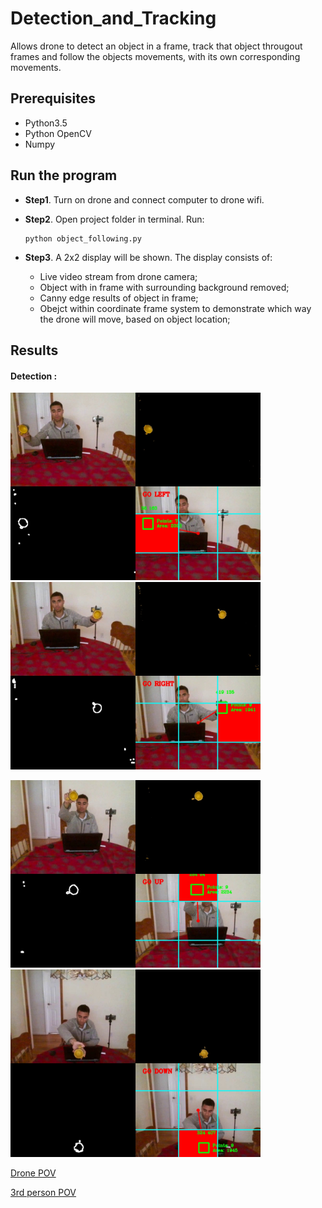 # Detection_and_Tracking

Allows drone to detect an object in a frame, track that object througout frames and follow the objects movements, with its own corresponding movements.

## Prerequisites

- Python3.5
- Python OpenCV
- Numpy 


## Run the program
- **Step1**. Turn on drone and connect computer to drone wifi.


- **Step2**. Open project folder in terminal. Run:
    
    ```
    python object_following.py
    ```

- **Step3**. A 2x2 display will be shown. The display consists of:

    - Live video stream from drone camera;
    - Object with in frame with surrounding background removed;
    - Canny edge results of object in frame;
    - Obejct within coordinate frame system to demonstrate which way the drone will move, based on object location;
    
    
## Results

#### Detection :
<img src="images/go_left.jpg" alt="final" width="400"/> <img src="images/go_right.jpg" alt="final" width="400"/>

<img src="images/go_up.jpg" alt="final" width="400"/> <img src="images/go_down.jpg" alt="final" width="400"/>


[Drone POV]("images/result.mp4)

[3rd person POV](result2.mp4)
